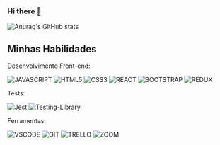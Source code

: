 ### Hi there 👋

![Anurag's GitHub stats](https://github-readme-stats.vercel.app/api?username=Glaucoed&show_icons=true&theme=dark)

## Minhas Habilidades

Desenvolvimento Front-end:

  ![JAVASCRIPT](https://img.shields.io/badge/JavaScript-F7DF1E.svg?&style=for-the-badge&logo=JavaScript&logoColor=black)
  ![HTML5](https://img.shields.io/badge/HTML5-E34F26.svg?&style=for-the-badge&logo=HTML5&logoColor=white)
  ![CSS3](https://img.shields.io/badge/CSS3-1572B6.svg?&style=for-the-badge&logo=CSS3&logoColor=white)
  ![REACT](https://img.shields.io/badge/React-61DAFB.svg?&style=for-the-badge&logo=React&logoColor=black)
  ![BOOTSTRAP](https://img.shields.io/badge/Bootstrap-7952B3.svg?&style=for-the-badge&logo=bootstrap&logoColor=white)
  ![REDUX](https://img.shields.io/badge/Redux-764ABC.svg?&style=for-the-badge&logo=Redux&logoColor=white)
  
<!-- **Desenvolvimento Front-end:** -->
  
Tests:

![Jest](https://img.shields.io/badge/Jest-C21325.svg?&style=for-the-badge&logo=jest&logoColor=white)
![Testing-Library](https://img.shields.io/badge/Testing%20Library-E33332.svg?&style=for-the-badge&logo=Testing%20Library&logoColor=white)

Ferramentas:

  ![VSCODE](https://img.shields.io/badge/-Visual%20Studio%20Code-007ACC?style=for-the-badge&logo=visual-studio-code&logoColor=white)
  ![GIT](https://img.shields.io/badge/git-F05032.svg?&style=for-the-badge&logo=git&logoColor=white)
  ![TRELLO](https://img.shields.io/badge/-Trello-0052CC?style=for-the-badge&logo=trello&logoColor=white)
  ![ZOOM](https://img.shields.io/badge/Zoom-2D8CFF.svg?&style=for-the-badge&logo=Zoom&logoColor=white)
 
